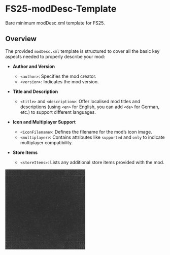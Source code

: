 # FS25-modDesc-Template

Bare minimum modDesc.xml template for FS25.


## Overview

The provided `modDesc.xml` template is structured to cover all the basic key aspects needed to properly describe your mod:

- **Author and Version**  
  - `<author>`: Specifies the mod creator.  
  - `<version>`: Indicates the mod version.

- **Title and Description**  
  - `<title>` and `<description>`: Offer localised mod titles and descriptions (using `<en>` for English, you can add `<de>` for German, etc.) to support different languages.

- **Icon and Multiplayer Support**  
  - `<iconFilename>`: Defines the filename for the mod’s icon image.  
  - `<multiplayer>`: Contains attributes like `supported` and `only` to indicate multiplayer compatibility.

- **Store Items**  
  - `<storeItems>`: Lists any additional store items provided with the mod.  

<img src="https://raw.githubusercontent.com/bitfogav/image-repo/main/FS25_ModHub_BG512.png" style="width: 50%;">
